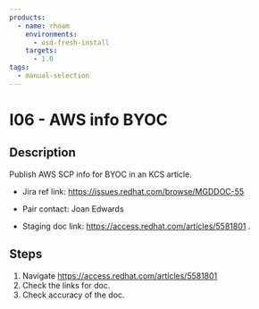 ```yaml
---
products:
  - name: rhoam
    environments:
      - osd-fresh-install
    targets:
      - 1.0
tags:
  - manual-selection
---
```


# I06 - AWS info BYOC

## Description

Publish AWS SCP info for BYOC in an KCS article.

- Jira ref link: https://issues.redhat.com/browse/MGDDOC-55

- Pair contact: Joan Edwards

* Staging doc link: https://access.redhat.com/articles/5581801 .

## Steps

1. Navigate https://access.redhat.com/articles/5581801
2. Check the links for doc.
3. Check accuracy of the doc.
